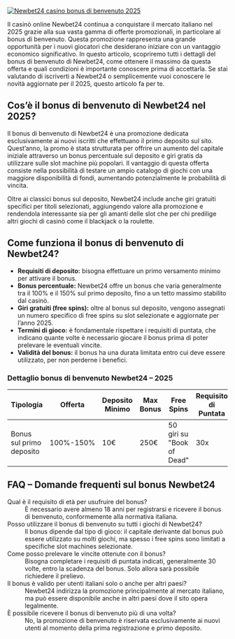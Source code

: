 [![Newbet24 casino bonus di benvenuto 2025](https://123-caf.pages.dev/gitsignup.png)](https://vrmoo.ru/Bt82HjjY)

<p>Il casinò online Newbet24 continua a conquistare il mercato italiano nel 2025 grazie alla sua vasta gamma di offerte promozionali, in particolare al bonus di benvenuto. Questa promozione rappresenta una grande opportunità per i nuovi giocatori che desiderano iniziare con un vantaggio economico significativo. In questo articolo, scopriremo tutti i dettagli del bonus di benvenuto di Newbet24, come ottenere il massimo da questa offerta e quali condizioni è importante conoscere prima di accettarla. Se stai valutando di iscriverti a Newbet24 o semplicemente vuoi conoscere le novità aggiornate per il 2025, questo articolo fa per te.</p>  <h2>Cos’è il bonus di benvenuto di Newbet24 nel 2025?</h2> <p>Il bonus di benvenuto di Newbet24 è una promozione dedicata esclusivamente ai nuovi iscritti che effettuano il primo deposito sul sito. Quest’anno, la promo è stata strutturata per offrire un aumento del capitale iniziale attraverso un bonus percentuale sul deposito e giri gratis da utilizzare sulle slot machine più popolari. Il vantaggio di questa offerta consiste nella possibilità di testare un ampio catalogo di giochi con una maggiore disponibilità di fondi, aumentando potenzialmente le probabilità di vincita.</p> <p>Oltre ai classici bonus sul deposito, Newbet24 include anche giri gratuiti specifici per titoli selezionati, aggiungendo valore alla promozione e rendendola interessante sia per gli amanti delle slot che per chi predilige altri giochi di casinò come il blackjack o la roulette.</p>  <h2>Come funziona il bonus di benvenuto di Newbet24?</h2> <ul>   <li><strong>Requisiti di deposito:</strong> bisogna effettuare un primo versamento minimo per attivare il bonus.</li>   <li><strong>Bonus percentuale:</strong> Newbet24 offre un bonus che varia generalmente tra il 100% e il 150% sul primo deposito, fino a un tetto massimo stabilito dal casinò.</li>   <li><strong>Giri gratuiti (free spins):</strong> oltre al bonus sul deposito, vengono assegnati un numero specifico di free spins su slot selezionate e aggiornate per l’anno 2025.</li>   <li><strong>Termini di gioco:</strong> è fondamentale rispettare i requisiti di puntata, che indicano quante volte è necessario giocare il bonus prima di poter prelevare le eventuali vincite.</li>   <li><strong>Validità del bonus:</strong> il bonus ha una durata limitata entro cui deve essere utilizzato, per non perderne i benefici.</li> </ul>  <h3>Dettaglio bonus di benvenuto Newbet24 – 2025</h3> <table>   <thead>     <tr>       <th>Tipologia</th>       <th>Offerta</th>       <th>Deposito Minimo</th>       <th>Max Bonus</th>       <th>Free Spins</th>       <th>Requisito di Puntata</th>       <th>Validità</th>     </tr>   </thead>   <tbody>     <tr>       <td>Bonus sul primo deposito</td>       <td>100%-150%</td>       <td>10€</td>       <td>250€</td>       <td>50 giri su "Book of Dead"</td>       <td>30x</td>       <td>7 giorni</td>     </tr>   </tbody> </table>  <h2>FAQ – Domande frequenti sul bonus Newbet24</h2> <dl>   <dt>Qual è il requisito di età per usufruire del bonus?</dt>   <dd>È necessario avere almeno 18 anni per registrarsi e ricevere il bonus di benvenuto, conformemente alla normativa italiana.</dd>    <dt>Posso utilizzare il bonus di benvenuto su tutti i giochi di Newbet24?</dt>   <dd>Il bonus dipende dal tipo di gioco: il capitale derivante dal bonus può essere utilizzato su molti giochi, ma spesso i free spins sono limitati a specifiche slot machines selezionate.</dd>    <dt>Come posso prelevare le vincite ottenute con il bonus?</dt>   <dd>Bisogna completare i requisiti di puntata indicati, generalmente 30 volte, entro la scadenza del bonus. Solo allora sarà possibile richiedere il prelievo.</dd>    <dt>Il bonus è valido per utenti italiani solo o anche per altri paesi?</dt>   <dd>Newbet24 indirizza la promozione principalmente al mercato italiano, ma può essere disponibile anche in altri paesi dove il sito opera legalmente.</dd>    <dt>È possibile ricevere il bonus di benvenuto più di una volta?</dt>   <dd>No, la promozione di benvenuto è riservata esclusivamente ai nuovi utenti al momento della prima registrazione e primo deposito.</dd> </dl>
